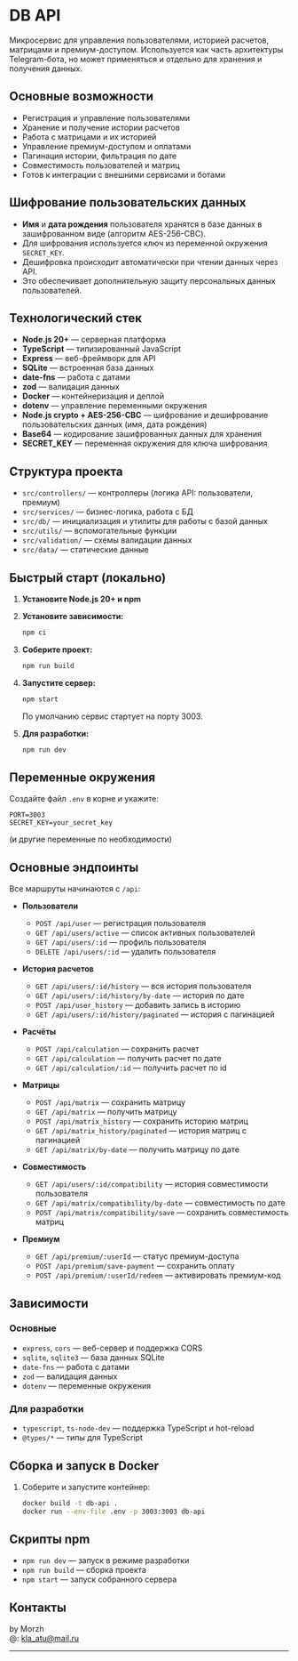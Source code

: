# DB API

Микросервис для управления пользователями, историей расчетов, матрицами и премиум-доступом. Используется как часть архитектуры Telegram-бота, но может применяться и отдельно для хранения и получения данных.

## Основные возможности

- Регистрация и управление пользователями
- Хранение и получение истории расчетов
- Работа с матрицами и их историей
- Управление премиум-доступом и оплатами
- Пагинация истории, фильтрация по дате
- Совместимость пользователей и матриц
- Готов к интеграции с внешними сервисами и ботами

## Шифрование пользовательских данных

- **Имя** и **дата рождения** пользователя хранятся в базе данных в зашифрованном виде (алгоритм AES-256-CBC).
- Для шифрования используется ключ из переменной окружения `SECRET_KEY`.
- Дешифровка происходит автоматически при чтении данных через API.
- Это обеспечивает дополнительную защиту персональных данных пользователей.

## Технологический стек

- **Node.js 20+** — серверная платформа
- **TypeScript** — типизированный JavaScript
- **Express** — веб-фреймворк для API
- **SQLite** — встроенная база данных
- **date-fns** — работа с датами
- **zod** — валидация данных
- **Docker** — контейнеризация и деплой
- **dotenv** — управление переменными окружения
- **Node.js crypto + AES-256-CBC** — шифрование и дешифрование пользовательских данных (имя, дата рождения)
- **Base64** — кодирование зашифрованных данных для хранения
- **SECRET_KEY** — переменная окружения для ключа шифрования

## Структура проекта

- `src/controllers/` — контроллеры (логика API: пользователи, премиум)
- `src/services/` — бизнес-логика, работа с БД
- `src/db/` — инициализация и утилиты для работы с базой данных
- `src/utils/` — вспомогательные функции
- `src/validation/` — схемы валидации данных
- `src/data/` — статические данные

## Быстрый старт (локально)

1. **Установите Node.js 20+ и npm**
2. **Установите зависимости:**
   ```bash
   npm ci
   ```
3. **Соберите проект:**
   ```bash
   npm run build
   ```
4. **Запустите сервер:**
   ```bash
   npm start
   ```
   По умолчанию сервис стартует на порту 3003.

5. **Для разработки:**
   ```bash
   npm run dev
   ```

## Переменные окружения

Создайте файл `.env` в корне и укажите:
```
PORT=3003
SECRET_KEY=your_secret_key
```
(и другие переменные по необходимости)

## Основные эндпоинты

Все маршруты начинаются с `/api`:

- **Пользователи**
  - `POST /api/user` — регистрация пользователя
  - `GET /api/users/active` — список активных пользователей
  - `GET /api/users/:id` — профиль пользователя
  - `DELETE /api/users/:id` — удалить пользователя

- **История расчетов**
  - `GET /api/users/:id/history` — вся история пользователя
  - `GET /api/users/:id/history/by-date` — история по дате
  - `POST /api/user_history` — добавить запись в историю
  - `GET /api/users/:id/history/paginated` — история с пагинацией

- **Расчёты**
  - `POST /api/calculation` — сохранить расчет
  - `GET /api/calculation` — получить расчет по дате
  - `GET /api/calculation/:id` — получить расчет по id

- **Матрицы**
  - `POST /api/matrix` — сохранить матрицу
  - `GET /api/matrix` — получить матрицу
  - `POST /api/matrix_history` — сохранить историю матриц
  - `GET /api/matrix_history/paginated` — история матриц с пагинацией
  - `GET /api/matrix/by-date` — получить матрицу по дате

- **Совместимость**
  - `GET /api/users/:id/compatibility` — история совместимости пользователя
  - `GET /api/matrix/compatibility/by-date` — совместимость по дате
  - `POST /api/matrix/compatibility/save` — сохранить совместимость матриц

- **Премиум**
  - `GET /api/premium/:userId` — статус премиум-доступа
  - `POST /api/premium/save-payment` — сохранить оплату
  - `POST /api/premium/:userId/redeem` — активировать премиум-код

## Зависимости

### Основные

- `express`, `cors` — веб-сервер и поддержка CORS
- `sqlite`, `sqlite3` — база данных SQLite
- `date-fns` — работа с датами
- `zod` — валидация данных
- `dotenv` — переменные окружения

### Для разработки

- `typescript`, `ts-node-dev` — поддержка TypeScript и hot-reload
- `@types/*` — типы для TypeScript

## Сборка и запуск в Docker

1. Соберите и запустите контейнер:
   ```bash
   docker build -t db-api .
   docker run --env-file .env -p 3003:3003 db-api
   ```

## Скрипты npm

- `npm run dev` — запуск в режиме разработки
- `npm run build` — сборка проекта
- `npm start` — запуск собранного сервера

## Контакты

by Morzh  
@: kla_atu@mail.ru

--- 